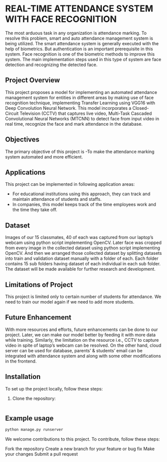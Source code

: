 # REAL-TIME ATTENDANCE SYSTEM WITH FACE RECOGNITION

The most arduous task in any organization is attendance marking. To resolve this problem, 
smart and auto attendance management system is being utilized. The smart attendance 
system is generally executed with the help of biometrics. But authentication is an important 
prerequisite in this system. Face recognition is one of the biometric methods to improve this 
system. The main implementation steps used in this type of system are face detection and 
recognizing the detected face.

## Project Overview

This project proposes a model for implementing an automated attendance management 
system for entities in different areas by making use of face recognition technique, 
implementing Transfer Learning using VGG16 with Deep Convolution Neural Network. 
This model incorporates a Closed-Circuit Television (CCTV) that captures live video, 
Multi-Task Cascaded Convolutional Neural Networks (MTCNN) to detect face from input 
video in real time, recognize the face and mark attendance in the database.

## Objectives 

The primary objective of this project is
-To make the attendance marking system automated and more efficient.

## Applications

This project can be implemented in following application areas:
- For educational institutions using this approach, they can track and maintain 
attendance of students and staffs.
- In companies, this model keeps track of the time employees work and the time they 
take off.


## Dataset

Images of our 15 classmates, 40 of each was captured from our laptop’s webcam using 
python script implementing OpenCV. Later face was cropped from every image in the
collected dataset using python script implementing OpenCV. And then we arranged those 
collected dataset by splitting datasets into train and validation dataset manually with a folder 
of each. Each folder contains 15 sub folders having dataset of each individual in each sub 
folder. The dataset will be made available for further research and development.

## Limitations of Project

This project is limited only to certain number of students for attendance. We need to train 
our model again if we need to add more students.

## Future Enhancement

With more resources and efforts, future enhancements can be done to our project. Later, we 
can make our model better by feeding it with more data while training. Similarly, the 
limitation on the resource i.e., CCTV to capture video in spite of laptop’s webcam can be 
resolved. On the other hand, cloud server can be used for database, parents’ & students’ 
email can be integrated with attendance system and along with some other modifications in 
the frontend.

## Installation

To set up the project locally, follow these steps:

1. Clone the repository:
   ```bash https://github.com/Ganesh-Baral/Real-Time-Face-Recognition-System-Using-Deep-Learning.git 
   

## Example usage
```bash 
python manage.py runserver
```
We welcome contributions to this project. To contribute, follow these steps:

Fork the repository
Create a new branch for your feature or bug fix
Make your changes
Submit a pull request

